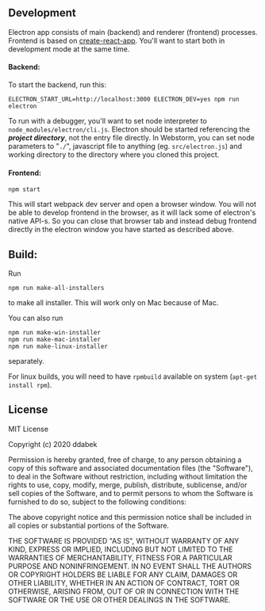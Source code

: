 
## Development

Electron app consists of main (backend) and renderer (frontend) processes. Frontend is based on [create-react-app](https://github.com/facebook/create-react-app). You'll want to start both in development mode at the same time.

#### Backend:

To start the backend, run this:

```
ELECTRON_START_URL=http://localhost:3000 ELECTRON_DEV=yes npm run electron
```

To run with a debugger, you'll want to set node interpreter to `node_modules/electron/cli.js`. Electron should be started referencing the ***project directory***, not the entry file directly. In Webstorm, you can set node parameters to "`./`", javascript file to anything (eg. `src/electron.js`) and working directory to the directory where you cloned this project.

#### Frontend:

```
npm start
```

This will start webpack dev server and open a browser window. You will not be able to develop frontend in the browser, as it will lack some of electron's native API-s. So you can close that browser tab and instead debug frontend directly in the electron window you have started as described above.

## Build:

Run

```
npm run make-all-installers
```

to make all installer. This will work only on Mac because of Mac.

You can also run

```
npm run make-win-installer
npm run make-mac-installer
npm run make-linux-installer
```
separately.

For linux builds, you will need to have `rpmbuild` available on system (`apt-get install rpm`).

## License

MIT License

Copyright (c) 2020 ddabek

Permission is hereby granted, free of charge, to any person obtaining a copy
of this software and associated documentation files (the "Software"), to deal
in the Software without restriction, including without limitation the rights
to use, copy, modify, merge, publish, distribute, sublicense, and/or sell
copies of the Software, and to permit persons to whom the Software is
furnished to do so, subject to the following conditions:

The above copyright notice and this permission notice shall be included in all
copies or substantial portions of the Software.

THE SOFTWARE IS PROVIDED "AS IS", WITHOUT WARRANTY OF ANY KIND, EXPRESS OR
IMPLIED, INCLUDING BUT NOT LIMITED TO THE WARRANTIES OF MERCHANTABILITY,
FITNESS FOR A PARTICULAR PURPOSE AND NONINFRINGEMENT. IN NO EVENT SHALL THE
AUTHORS OR COPYRIGHT HOLDERS BE LIABLE FOR ANY CLAIM, DAMAGES OR OTHER
LIABILITY, WHETHER IN AN ACTION OF CONTRACT, TORT OR OTHERWISE, ARISING FROM,
OUT OF OR IN CONNECTION WITH THE SOFTWARE OR THE USE OR OTHER DEALINGS IN THE
SOFTWARE.
